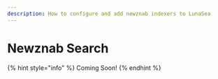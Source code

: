 ```yaml
---
description: How to configure and add newznab indexers to LunaSea
---
```


# Newznab Search

{% hint style="info" %}
Coming Soon!
{% endhint %}

